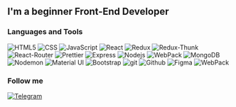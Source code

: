 ## I'm a beginner Front-End Developer

### Languages and Tools
<p>
  <img alt="HTML5" src="https://img.shields.io/badge/-HTML-yellow?style=for-the-badge&logo=HTML5&logoColor=orange" />
  <img alt="CSS" src="https://img.shields.io/badge/-CSS-blue?style=for-the-badge&logo=HTML5&logoColor=white" />
  <img alt="JavaScript" src="https://img.shields.io/badge/-JavaScript-red?style=for-the-badge&logo=JavaScript&logoColor=white" />
  <img alt="React" src="https://img.shields.io/badge/-React-45b8d8?style=for-the-badge&logo=react&logoColor=white" />
  <img alt="Redux" src="https://img.shields.io/badge/-Redux-430098?style=for-the-badge&logo=redux&logoColor=white" />
  <img alt="Redux-Thunk" src="https://img.shields.io/badge/-Redux_Thunk-430098?style=for-the-badge&logo=Redux&logoColor=white" />
  <img alt="React-Router" src="https://img.shields.io/badge/-React_Router-black?style=for-the-badge&logo=react-router&logoColor=orange" />
  <img alt="Prettier" src="https://img.shields.io/badge/-Prettier-grey?style=for-the-badge&logo=Prettier&logoColor=orange" />
  <img alt="Express" src="https://img.shields.io/badge/-Express-pink?style=for-the-badge&logo=Express&logoColor=black" />
  <img alt="Nodejs" src="https://img.shields.io/badge/-Nodejs-43853d?style=for-the-badge&logo=Node.js&logoColor=white" />
  <img alt="WebPack" src="https://img.shields.io/badge/webpack-111111?style=for-the-badge&logo=Webpack" />
  <img alt="MongoDB" src="https://img.shields.io/badge/-mongo_DB-white?style=for-the-badge&logo=mongoDB&logoColor=43853d" />  
  <img alt="Nodemon" src="https://img.shields.io/badge/-Nodemon-black?style=for-the-badge&logo=nodemon&logoColor=43853d" />  
  <img alt="Material UI" src="https://img.shields.io/badge/-MaterialUI-blue?style=for-the-badge&logo=materialUI&logoColor=white" />
  <img alt="Bootstrap" src="https://img.shields.io/badge/-Bootstrap-430098?style=for-the-badge&logo=Bootstrap&logoColor=white" />
  <img alt="git" src="https://img.shields.io/badge/-Git-F05032?style=for-the-badge&logo=git&logoColor=white" />
  <img alt="Github" src="https://img.shields.io/badge/-Github-black?style=for-the-badge&logo=github&logoColor=white" />
  <img alt="Figma" src="https://img.shields.io/badge/-Figma-rgb(242, 78, 30)?style=for-the-badge&logo=figma&logoColor=white" />
  <img alt="WebPack" src="https://img.shields.io/badge/Postman-111111?style=for-the-badge&logo=Postman" />
</p>

### Follow me
[![Telegram](https://img.shields.io/badge/Telegram-111111?style=for-the-badge&logo=telegram)](https://t.me/Halid_barz)
